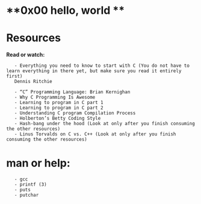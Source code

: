# **0x00 hello, world **

# **Resources**

**Read or watch:**

       - Everything you need to know to start with C (You do not have to learn everything in there yet, but make sure you read it entirely first)
       Dennis Ritchie

       - “C” Programming Language: Brian Kernighan
       - Why C Programming Is Awesome
       - Learning to program in C part 1
       - Learning to program in C part 2
       - Understanding C program Compilation Process
       - Holberton’s Betty Coding Style
       - Hash-bang under the hood (Look at only after you finish consuming the other resources)
       - Linus Torvalds on C vs. C++ (Look at only after you finish consuming the other resources)

# **man or help:**

       - gcc
       - printf (3)
       - puts
       - putchar
